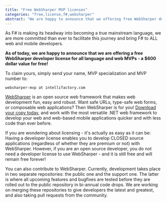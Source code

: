 ```yaml
---
title: "Free WebSharper MVP licenses"
categories: "free,license,f#,websharper"
abstract: "We are happy to announce that we offering free WebSharper developer licenses to all language and web MVPs... [more]"
---
```

As F# is making its headway into becoming a true mainstream language, we are more committed than ever to facilitate this journey and bring F# to ALL web and mobile developers.

**As of today, we are happy to announce that we are offering a free WebSharper developer license for all language and web MVPs - a $600 dollar value for free!**

To claim yours, simply send your name, MVP specialization and MVP number to:

`websharper-mvp at intellifactory.com`

[WebSharper](http://websharper.com) is an open source web framework that makes web development fun, easy and robust.  Want safe URLs, type-safe web forms, or composable web applications?  Then WebSharper is for you!  [Download your copy today](http://websharper.com/downloads), and work with the most versatile .NET web framework to develop your web and web-based mobile applications quicker and with less code than ever before.

If you are wondering about licensing - it's actually as easy as it can be: Having a developer license enables you to develop CLOSED source applications (regardless of whether they are premium or not) with WebSharper.  However, if you are an open source developer, you do not need a developer license to use WebSharper - and it is still free and will remain free forever!

You can also contribute to WebSharper.  Currently, development takes place in two separate repositories: the public one and the support one.  The latter is where all upcoming features and bugfixes are tested before they are rolled out to the public repository in bi-annual code drops.  We are working on merging these repositories to give developers the latest and greatest, and also taking pull requests from the community.